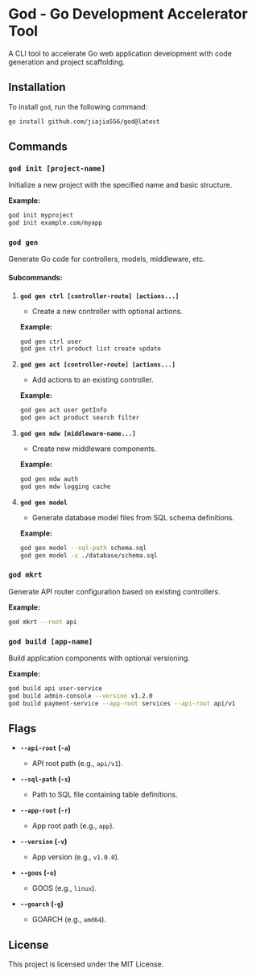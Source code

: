 # God - Go Development Accelerator Tool

A CLI tool to accelerate Go web application development with code generation and project scaffolding.

## Installation

To install `god`, run the following command:

```bash
go install github.com/jiajia556/god@latest
```

## Commands

### `god init [project-name]`

Initialize a new project with the specified name and basic structure.

**Example:**
```bash
god init myproject
god init example.com/myapp
```

### `god gen`

Generate Go code for controllers, models, middleware, etc.

#### Subcommands:

1. **`god gen ctrl [controller-route] [actions...]`**
   - Create a new controller with optional actions.
   
   **Example:**
   ```bash
   god gen ctrl user
   god gen ctrl product list create update
   ```

2. **`god gen act [controller-route] [actions...]`**
   - Add actions to an existing controller.
   
   **Example:**
   ```bash
   god gen act user getInfo
   god gen act product search filter
   ```

3. **`god gen mdw [middleware-name...]`**
   - Create new middleware components.
   
   **Example:**
   ```bash
   god gen mdw auth
   god gen mdw logging cache
   ```

4. **`god gen model`**
   - Generate database model files from SQL schema definitions.
   
   **Example:**
   ```bash
   god gen model --sql-path schema.sql
   god gen model -s ./database/schema.sql
   ```

### `god mkrt`

Generate API router configuration based on existing controllers.

**Example:**
```bash
god mkrt --root api
```

### `god build [app-name]`

Build application components with optional versioning.

**Example:**
```bash
god build api user-service
god build admin-console --version v1.2.0
god build payment-service --app-root services --api-root api/v1
```

## Flags

- **`--api-root` (`-a`)**
  - API root path (e.g., `api/v1`).

- **`--sql-path` (`-s`)**
  - Path to SQL file containing table definitions.

- **`--app-root` (`-r`)**
  - App root path (e.g., `app`).

- **`--version` (`-v`)**
  - App version (e.g., `v1.0.0`).

- **`--goos` (`-o`)**
  - GOOS (e.g., `linux`).

- **`--goarch` (`-g`)**
  - GOARCH (e.g., `amd64`).

## License

This project is licensed under the MIT License.
